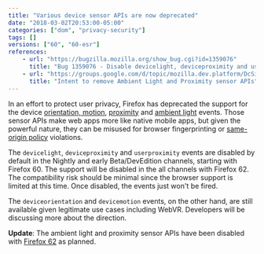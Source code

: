 ```yaml
---
title: "Various device sensor APIs are now deprecated"
date: "2018-03-02T20:53:00-05:00"
categories: ["dom", "privacy-security"]
tags: []
versions: ["60", "60-esr"]
references:
    - url: "https://bugzilla.mozilla.org/show_bug.cgi?id=1359076"
      title: "Bug 1359076 - Disable devicelight, deviceproximity and userproximity events"
    - url: "https://groups.google.com/d/topic/mozilla.dev.platform/DcSi_wLG4fc/discussion"
      title: "Intent to remove Ambient Light and Proximity sensor APIs"
---
```

In an effort to protect user privacy, Firefox has deprecated the support for the device [orientation, motion](https://developer.mozilla.org/docs/Web/API/Detecting_device_orientation), [proximity](https://developer.mozilla.org/docs/Web/API/Proximity_Events) and [ambient light](https://developer.mozilla.org/docs/Web/API/Ambient_Light_Events) events. Those sensor APIs make web apps more like native mobile apps, but given the powerful nature, they can be misused for browser fingerprinting or [same-origin policy](https://developer.mozilla.org/docs/Web/Security/Same-origin_policy) violations.

The `devicelight`, `deviceproximity` and `userproximity` events are disabled by default in the Nightly and early Beta/DevEdition channels, starting with Firefox 60. The support will be disabled in the all channels with Firefox 62. The compatibility risk should be minimal since the browser support is limited at this time. Once disabled, the events just won't be fired.

The `deviceorientation` and `devicemotion` events, on the other hand, are still available given legitimate use cases including WebVR. Developers will be discussing more about the direction.

**Update**: The ambient light and proximity sensor APIs have been disabled with [Firefox 62](https://www.fxsitecompat.dev/en-CA/docs/2018/ambient-light-and-proximity-sensor-apis-have-been-disabled/) as planned.
